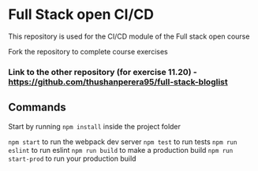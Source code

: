 # Full Stack open CI/CD

This repository is used for the CI/CD module of the Full stack open course

Fork the repository to complete course exercises

### Link to the other repository (for exercise 11.20) - https://github.com/thushanperera95/full-stack-bloglist

## Commands

Start by running `npm install` inside the project folder

`npm start` to run the webpack dev server
`npm test` to run tests
`npm run eslint` to run eslint
`npm run build` to make a production build
`npm run start-prod` to run your production build
